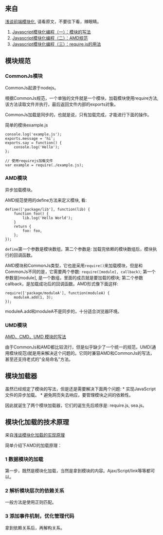 ## 来自

[浅谈前端模块化](http://imweb.io/topic/55994b358555272639cb031b), 请看原文，不要往下看，辣眼睛。

1. [Javascript模块化编程（一）：模块的写法](http://www.ruanyifeng.com/blog/2012/10/javascript_module.html)
2. [Javascript模块化编程（二）：AMD规范](http://www.ruanyifeng.com/blog/2012/10/asynchronous_module_definition.html)
3. [Javascript模块化编程（三）：require.js的用法](http://www.ruanyifeng.com/blog/2012/11/require_js.html)

## 模块规范

### CommonJs模块

CommonJs起源于nodejs。

根据CommonJs规范，一个单独的文件就是一个模块，加载模块使用require方法, 该方法读取文件并执行，最后返回文件内部的exports对象。

CommonJs加载是同步的，也就是说，只有加载完成，才能进行下面的操作。

简单的模块example.js

```
console.log('example.js');
exports.message = 'hi';
exports.say = function() {
    console.log('Hello');
};

// 使用requirejs加载文件
var example = require(./example.js);
```

### AMD模块

异步加载模块。

AMD规范使用的define方法来定义模块, 看:

```
define(['package/lib'], function(lib) {
    function foo() {
        lib.log('Hello World');
    }
    return {
        foo: foo,
    };
});
```

`define`第一个参数是模块数组，第二个参数是: 加载完依赖的模块数组后，模块执行的回调函数。

AMD模块和CommonJs类型，它也是采用`require()`来加载模块，但是和CommonJs不同的是，它需要两个参数: `require([module], callback)`;
第一个参数是[module], 是一个数组，里面的成员就是要加载的模块; 第二个参数callback，是加载成功后的回调函数。AMD形式像下面这样:

```
require(['package/moduleA'], function(moduleA) {
    moduleA.add(1, 3);
});
```

moduleA.add和moduleA不是同步的，十分适合浏览器环境。

### UMD模块

[AMD、CMD、UMD 模块的写法](http://web.jobbole.com/82238/)

由于CommonJs和AMD都比较流行，但是似乎缺少了一个统一的规范，UMD(通用模块规范)就是用来解决这个问题的。它同时兼容AMD和CommonJs的写法，甚至还支持老式的"全局命名"方法。

## 模块加载器

虽然已经规定了模块的写法，但是还是需要解决下面两个问题:
    * 实现JavaScript文件的异步加载。
    * 避免网页失去响应，要管理模块之间的依赖性。

因此就诞生了两个模块加载器，它们的诞生先后顺序是: require.js, sea.js。

## 模块化加载的技术原理

来自[浅谈模块化加载的实现原理](https://div.io/topic/761)

简单介绍下AMD的加载原理：

### 1 数据模块的加载

第一步，既然是模块化加载，当然是拿到模块的内容。Ajax/Script/link等等都可以。

### 2 解析模块层次的依赖关系

一般方法是使用正则匹配。

### 3 添加事件机制，优化管理代码

拿到依赖关系后，再解构关系。
